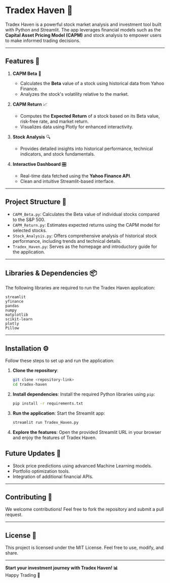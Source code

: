 
# Tradex Haven 🏦

Tradex Haven is a powerful stock market analysis and investment tool built with Python and Streamlit. The app leverages financial models such as the **Capital Asset Pricing Model (CAPM)** and stock analysis to empower users to make informed trading decisions.

---

## Features 🚀

1. **CAPM Beta** 🔁
   - Calculates the **Beta** value of a stock using historical data from Yahoo Finance.
   - Analyzes the stock's volatility relative to the market.

2. **CAPM Return** 📈
   - Computes the **Expected Return** of a stock based on its Beta value, risk-free rate, and market return.
   - Visualizes data using Plotly for enhanced interactivity.

3. **Stock Analysis** 🔍
   - Provides detailed insights into historical performance, technical indicators, and stock fundamentals.
   

4. **Interactive Dashboard** 🎛️
   - Real-time data fetched using the **Yahoo Finance API**.
   - Clean and intuitive Streamlit-based interface.

---

## Project Structure 📂

- `CAPM_Beta.py`: Calculates the Beta value of individual stocks compared to the S&P 500.
- `CAPM_Return.py`: Estimates expected returns using the CAPM model for selected stocks.
- `Stock_Analysis.py`: Offers comprehensive analysis of historical stock performance, including trends and technical details.
- `Tradex_Haven.py`: Serves as the homepage and introductory guide for the application.

---

## Libraries & Dependencies 📦

The following libraries are required to run the Tradex Haven application:

```plaintext
streamlit
yfinance
pandas
numpy
matplotlib
scikit-learn
plotly
Pillow
```

---

## Installation ⚙️

Follow these steps to set up and run the application:

1. **Clone the repository**:
   ```bash
   git clone <repository-link>
   cd tradex-haven
   ```

2. **Install dependencies**:
   Install the required Python libraries using `pip`:
   ```bash
   pip install -r requirements.txt
   ```

3. **Run the application**:
   Start the Streamlit app:
   ```bash
   streamlit run Tradex_Haven.py
   ```

4. **Explore the features**:
   Open the provided Streamlit URL in your browser and enjoy the features of Tradex Haven.

## Future Updates 🌟

- Stock price predictions using advanced Machine Learning models.
- Portfolio optimization tools.
- Integration of additional financial APIs.

---

## Contributing 🤝

We welcome contributions! Feel free to fork the repository and submit a pull request.

---

## License 📄

This project is licensed under the MIT License. Feel free to use, modify, and share.

---

**Start your investment journey with Tradex Haven! 📊**  
Happy Trading 🚀

